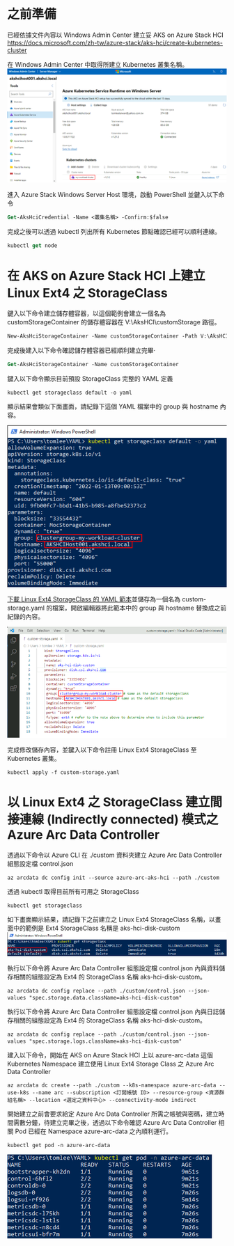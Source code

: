 
# 之前準備
已經依據文件內容以 Windows Admin Center 建立妥 AKS on Azure Stack HCI https://docs.microsoft.com/zh-tw/azure-stack/aks-hci/create-kubernetes-cluster

在 Windows Admin Center 中取得所建立 Kubernetes 叢集名稱。![從 Windows Admin Center 內取得 Kubernetes 叢集名稱](/images/cluster-name.png)

進入 Azure Stack Windows Server Host 環境，啟動 PowerShell 並鍵入以下命令 
```ps
Get-AksHciCredential -Name <叢集名稱> -Confirm:$false
```
完成之後可以透過 kubectl 列出所有 Kubernetes 節點確認已經可以順利連線。

```ps
kubectl get node
```

# 在 AKS on Azure Stack HCI 上建立 Linux Ext4 之 StorageClass 

鍵入以下命令建立儲存體容器，以這個範例會建立一個名為 customStorageContainer 的儲存體容器在 V:\AksHCI\customStorage 路徑。

```ps
New-AksHciStorageContainer -Name customStorageContainer -Path V:\AksHCI\customStorage
```
完成後建入以下命令確認儲存體容器已經順利建立完畢‧
```ps
Get-AksHciStorageContainer -Name customStorageContainer
```
鍵入以下命令顯示目前預設 StorageClass 完整的 YAML 定義
```code
kubectl get storageclass default -o yaml
```
顯示結果會類似下面畫面，請紀錄下這個 YAML 檔案中的 group 與 hostname 內容。

![紀錄 group 與 hostname 名稱](/images/default-storage-class-yaml.png)

[下載 Linux Ext4 StorageClass 的 YAML 範本](./custom-storage.yaml)並儲存為一個名為 custom-storage.yaml 的檔案，開啟編輯器將此範本中的 group 與 hostname 替換成之前紀錄的內容。

![以編輯器替換範本中 group 與 hostname 名稱](/images/ext4-storage-class-yaml.png)

完成修改儲存內容，並鍵入以下命令註冊 Linux Ext4 StorageClass 至 Kubernetes 叢集。
```code
kubectl apply -f custom-storage.yaml
```
# 以 Linux Ext4 之 StorageClass 建立間接連線 (Indirectly connected) 模式之 Azure Arc Data Controller
透過以下命令以 Azure CLI  在 ./custom 資料夾建立 Azure Arc Data Controller 組態設定檔 control.json
```azurecli
az arcdata dc config init --source azure-arc-aks-hci --path ./custom 
```
透過 kubectl 取得目前所有可用之 StorageClass 
```code
kubectl get storageclass
```
如下畫面顯示結果，請記錄下之前建立之 Linux Ext4 StorageClass 名稱，以畫面中的範例是 Ext4 StorageClass 名稱是 aks-hci-disk-custom
![顯示所有可用之 StorageClass 名稱](/images/ext4-storage-class-name.png)

執行以下命令將 Azure Arc Data Controller 組態設定檔 control.json 內與資料儲存相關的組態設定為 Ext4 的 StorageClass 名稱 aks-hci-disk-custom。
```azurecli
az arcdata dc config replace --path ./custom/control.json --json-values "spec.storage.data.className=aks-hci-disk-custom"
```
執行以下命令將 Azure Arc Data Controller 組態設定檔 control.json 內與日誌儲存相關的組態設定為 Ext4 的 StorageClass 名稱 aks-hci-disk-custom。
```azurecli
az arcdata dc config replace --path ./custom/control.json --json-values "spec.storage.logs.className=aks-hci-disk-custom"
```
建入以下命令，開始在 AKS on Azure Stack HCI 上以 azure-arc-data 這個 Kubernetes Namespace 建立使用 Linux Ext4 Storage Class 之 Azure Arc Data Controller 
```azurecli
az arcdata dc create --path ./custom --k8s-namespace azure-arc-data --use-k8s --name arc --subscription <訂閱帳號 ID> --resource-group <資源群組名稱> --location <選定之資料中心> --connectivity-mode indirect
```
開始建立之前會要求給定 Azure Arc Data Controller 所需之帳號與密碼，建立時間需數分鐘，待建立完畢之後，透過以下命令確認 Azure Arc Data Controller 相關 Pod 已經在 Namespace azure-arc-data 之內順利運行。

```code
kubectl get pod -n azure-arc-data
```
![建立 Azure Arc Data Controller](/images/azure-arc-data-controller-pods.png)


